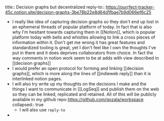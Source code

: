 title::  Decision graphs but decentralized
reply-to:: https://purrfect-tracker-45c.notion.site/decision-graphs-3be78b22e8d64d1fbae7b9d066ef6c25

- I really like idea of capturing decision graphs so they don't end up lost in an ephemeral threads of popular platform of today. In fact that is also why I'm hesitant towards capturing them in [[Notion]], which is popular platform today with bells and whistles allowing to link a cross pieces of information within it. Don't get me wrong it has great features and standardized tooling is great, yet I don't feel like I own the thoughts I've put in there and it does deprives collaborators from choice. In fact the way comments in notion work seem to be at adds with view described in [[decision graphs]]
- I would prefer an open protocol for forming and linking [[decision graphs]], which is more along the lines of [[indieweb reply]] than it is interlinked notion pages.
- I will also try write up my thoughts on the decisions I make and the things I want to communicate in [[LogSeq]] and publish them on the web so they can be linked, replicated and retained. All of this will be publicly available in my github repo https://github.com/gozala/workspace
  collapsed:: true
	- I will also use `reply-to`
-